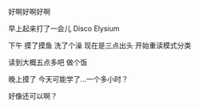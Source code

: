 好啊好啊好啊

早上起来打了一会儿 Disco Elysium

下午 摸了摸鱼 洗了个澡 现在是三点出头 开始重读模式分类

读到大概五点多吧 做个饭

晚上摸了 今天可能学了...一个多小时？

好像还可以啊？